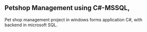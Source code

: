 ## Petshop Management using C#-MSSQL,
Pet shop management project in windows forms application C#, with backend in microsoft SQL.
